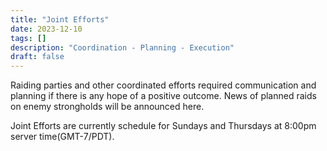 ```yaml
---
title: "Joint Efforts"
date: 2023-12-10
tags: []
description: "Coordination - Planning - Execution"
draft: false
---
```

Raiding parties and other coordinated efforts required communication and planning if there is any hope of a positive outcome. News of planned raids on enemy strongholds will be announced here. 

Joint Efforts are currently schedule for Sundays and Thursdays at 8:00pm server time(GMT-7/PDT). 